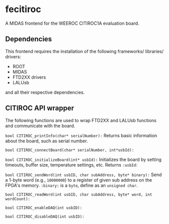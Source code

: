 # fecitiroc
A MIDAS frontend for the WEEROC CITIROC1A evaluation board.

## Dependencies

This frontend requires the installation of the following frameworks/ libraries/ drivers:

* ROOT
* MIDAS
* FTD2XX drivers
* LALUsb

and all their respective dependencies. 

## CITIROC API wrapper

The following functions are used to wrap FTD2XX and LALUsb functions 
and communicate with the board. 

`bool CITIROC_printInfo(char* serialNumber):`
Returns basic information about the board, 
such as serial number.

`bool CITIROC_connectBoard(char* serialNumber, int*usbId):`

`bool CITIROC_initializeBoard(int* usbId):`
Initializes the board 
by setting timeouts, buffer size, temperature settings, etc.
Returns `:usbId`:

`bool CITIROC_sendWord(int usbID, char subAddress, byte* binary):`
Send a 1-byte word (e.g., `10000000`) to a register of given sub address on the FPGA's memory.
`:binary:` is a `byte`, define as an `unsigned char`.

`bool CITIROC_readWord(int usbID, char subAddress, byte* word, int wordCount):`

`bool CITIROC_enableDAQ(int usbID):`

`bool CITIROC_disableDAQ(int usbID):`

